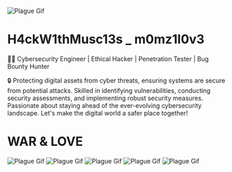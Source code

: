 ![Plague Gif](https://media1.tenor.com/m/mDQ0PRwFkBIAAAAC/plague.gif)

# H4ckW1thMusc13s _ m0mz1l0v3
👨‍💻 Cybersecurity Engineer | Ethical Hacker | Penetration Tester | Bug Bounty Hunter

🔒 Protecting digital assets from cyber threats, ensuring systems are secure from potential attacks. Skilled in identifying vulnerabilities, conducting security assessments, and implementing robust security measures. Passionate about staying ahead of the ever-evolving cybersecurity landscape. Let's make the digital world a safer place together!

# WAR & LOVE

![Plague Gif](https://c.tenor.com/vUE_peSWrrwAAAAC/tenor.gif) ![Plague Gif](https://c.tenor.com/aJJI13-4FxUAAAAC/tenor.gif)
![Plague Gif](https://media1.tenor.com/m/vmHm95Q_c9IAAAAd/trump-you-know-it.gif) ![Plague Gif](https://media1.tenor.com/m/fDZeqeAtSIgAAAAC/trump-sad.gif)
![Plague Gif](https://media1.tenor.com/m/tiKt0nmALycAAAAC/donald-trump-billions.gif)
